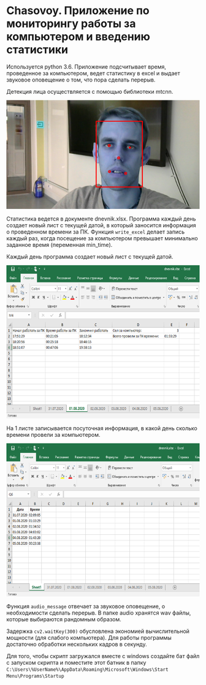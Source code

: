 # Chasovoy. Приложение по мониторингу работы за компьютером и введению статистики
Используется python 3.6. Приложение подсчитывает время, проведенное за компьютером, ведет статистику в excel и выдает звуковое оповещение о том, что пора сделать перерыв.

Детекция лица осуществляется с помощью библиотеки mtcnn.

<p align="left">
  <img src="screenshot_readme/2.png" /></div>
</p>


Статистика ведется в документе dnevnik.xlsx. Программа каждый день создает новый лист с текущей датой, в который заносится информация о проведенном времени за ПК. Функция `write_excel` делает запись каждый раз, когда посещение за компьютером превышает минимально заданное время (переменная min_time).

Каждый день программа создает новый лист с текущей датой.

<p align="left">
  <img src="screenshot_readme/excel_1.png" height = 400 width = 600  /></div>
</p>

На 1 листе записывается посуточная информация, в какой день сколько времени провели за компьютером.

<p align="left">
  <img src="screenshot_readme/excel_2.png" height = 400 width = 600  /></div>
</p>

Функция `audio_message` отвечает за звуковое оповещение, о необходимости сделать перерыв. В папке audio хранятся wav файлы, которые выбираются рандомным образом.

Задержка `cv2.waitKey(300)` обусловлена экономией вычислительной мощности (для слабого компьютера). Для работы программы достаточно обработки нескольких кадров в секунду.

Для того, чтобы скрипт загружался вместе с windows создайте бат файл с запуском скрипта и поместите этот батник в папку `C:\Users\%UserName%\AppData\Roaming\Microsoft\Windows\Start Menu\Programs\Startup`

